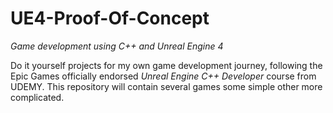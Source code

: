 # UE4-Proof-Of-Concept

*Game development using C++ and Unreal Engine 4*

Do it yourself projects for my own game development journey, following the Epic Games officially endorsed *Unreal Engine C++ Developer* course from UDEMY.
This repository will contain several games some simple other more complicated.
